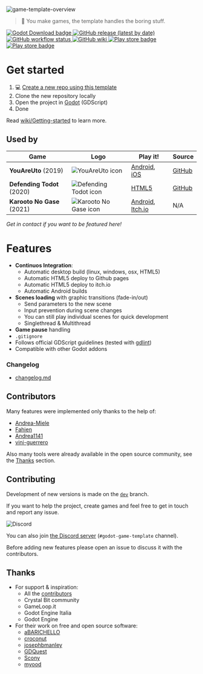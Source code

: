 ![game-template-overview](https://user-images.githubusercontent.com/6860637/101258948-24c35c80-3726-11eb-8c64-7a201e945f73.png)

> 🌟 You make games, the template handles the boring stuff.

<p>
<a href="https://godotengine.org/download">
  <img alt="Godot Download badge" src="https://img.shields.io/badge/godot-3.3-blue">
</a>

<a href="https://github.com/crystal-bit/godot-game-template/releases">
  <img alt="GitHub release (latest by date)" src="https://img.shields.io/github/v/release/crystal-bit/godot-game-template">
</a>

<a href="https://github.com/crystal-bit/godot-game-template/actions?query=workflow%3A%22godot-ci+export%22">
  <img alt="GitHub workflow status" src="https://img.shields.io/github/workflow/status/crystal-bit/godot-game-template/godot-ci%20export?label=game-export">
</a>

<a href="https://github.com/crystal-bit/godot-game-template/wiki">
  <img alt="GitHub wiki" src="https://img.shields.io/badge/%F0%9F%93%96-wiki-blueviolet">
</a>

<a href="https://play.google.com/store/apps/details?id=org.godotengine.godottemplate">
  <img alt="Play store badge" src="https://img.shields.io/badge/Android-PlayStore-green">
</a>

<a href="https://crystalbit.itch.io/godot-game-template">
  <img alt="Play store badge" src="https://img.shields.io/badge/HTML5-Itch.io-critical">
</a>
</p>

# Get started

1. 💻 [Create a new repo using this template](https://github.com/crystal-bit/godot-game-template/generate)
2. Clone the new repository locally
3. Open the project in [Godot](https://godotengine.org/download/) (GDScript)
4. Done

Read [wiki/Getting-started](https://github.com/crystal-bit/godot-game-template/wiki/Getting-started) to learn more.

## Used by

| Game                       | Logo                                                                                                                                        | Play it!                                                                                                                                                             | Source                                                   |
| -------------------------- | ------------------------------------------------------------------------------------------------------------------------------------------- | -------------------------------------------------------------------------------------------------------------------------------------------------------------------- | -------------------------------------------------------- |
| **YouAreUto** (2019)       | ![YouAreUto icon](https://play-lh.googleusercontent.com/lL54YNps-UPuDONDHfy3pmn8_aVUZGMorHJcDArimJWCQKjjNax0QMxpiAWCc5PUPbU=s180-rw)        | [Android](https://play.google.com/store/apps/details?id=com.youare.uto), [iOS](https://apps.apple.com/app/brain-game-teaser-youareuto/id1590561597#?platform=iphone) | [GitHub](https://github.com/YouAreUto/YouAreUto)         |
| **Defending Todot** (2020) | ![Defending Todot icon](https://user-images.githubusercontent.com/6860637/142186577-760a2f09-4c2b-4c8a-9fe4-1b5a0a9382cd.png)               | [HTML5](https://crystal-bit.github.io/defending-todot/)                                                                                                              | [GitHub](https://github.com/crystal-bit/defending-todot) |
| **Karooto No Gase** (2021) | ![Karooto No Gase icon](https://play-lh.googleusercontent.com/sWgjV9dJxa1jKina0mNbU3fGmqA4zuqtRWXfhn_dfEK6reW90GH1uz0wsai1SG898bOZ=s180-rw) | [Android](https://play.google.com/store/apps/details?id=org.calalinta.karootonogase), [Itch.io](https://calalinta.itch.io/)                                          | N/A                                                      |

_Get in contact if you want to be featured here!_

# Features

- **Continuos Integration**:
  - Automatic desktop build (linux, windows, osx, HTML5)
  - Automatic HTML5 deploy to Github pages
  - Automatic HTML5 deploy to itch.io
  - Automatic Android builds
- **Scenes loading** with graphic transitions (fade-in/out)
  - Send parameters to the new scene
  - Input prevention during scene changes
  - You can still play individual scenes for quick development
  - Singlethread & Multithread
- **Game pause** handling
- `.gitignore`
- Follows official GDScript guidelines (tested with [gdlint](https://github.com/Scony/godot-gdscript-toolkit#gdscript-toolkit))
- Compatible with other Godot addons

### Changelog

- [changelog.md](./changelog.md)

## Contributors

Many features were implemented only thanks to the help of:

- [Andrea-Miele](https://github.com/Andrea-Miele)
- [Fahien](https://github.com/Fahien)
- [Andrea1141](https://github.com/Andrea1141)
- [vini-guerrero](https://github.com/vini-guerrero)

Also many tools were already available in the open source community, see the [Thanks](#thanks) section.

## Contributing

Development of new versions is made on the [`dev`](https://github.com/crystal-bit/godot-game-template/tree/dev) branch.

If you want to help the project, create games and feel free to get in touch and report any issue.

![Discord](https://img.shields.io/discord/686600734636376102?logo=discord&logoColor=ffffff&color=7389D8&labelColor=6A7EC2)

You can also join [the Discord server](https://discord.gg/SA6S2Db) (`#godot-game-template` channel).

Before adding new features please open an issue to discuss it with the contributors.

## Thanks

- For support & inspiration:
  - All the [contributors](https://github.com/crystal-bit/godot-game-template/graphs/contributors)
  - Crystal Bit community
  - GameLoop.it
  - Godot Engine Italia
  - Godot Engine
- For their work on free and open source software:
  - [aBARICHELLO](https://github.com/aBARICHELLO/godot-ci)
  - [croconut](https://github.com/croconut/godot-multi-builder)
  - [josephbmanley](https://github.com/josephbmanley)
  - [GDQuest](https://github.com/GDquest)
  - [Scony](https://github.com/Scony)
  - [myood](https://github.com/myood)
